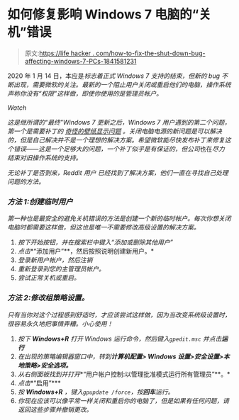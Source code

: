 # 如何修复影响 Windows 7 电脑的“关机”错误

> 原文:[https://life hacker . com/how-to-fix-the-shut-down-bug-affecting-windows-7-PCs-1841581231](https://lifehacker.com/how-to-fix-the-shut-down-bug-affecting-windows-7-pcs-1841581231)

2020 年 1 月 14 日，本应是*标志着正式 Windows 7 支持的结束，但新的 bug 不断出现，需要微软的关注。最新的一个阻止用户关闭或重启他们的电脑，操作系统声称你没有“权限”这样做，即使你使用的是管理员帐户。*

*Watch*

*这是继所谓的“最终”Windows 7 更新之后，Windows 7 用户遇到的第二个问题，第一个是需要补丁的 [奇怪的壁纸显示问题](https://lifehacker.com/how-to-fix-the-display-bug-in-windows-7s-final-update-1841274851) 。关闭电脑电源的新问题是可以解决的，但是自己解决并不是一个理想的解决方案。希望微软能尽快发布补丁来修复这个错误——这是一个足够大的问题，一个补丁似乎是有保证的，但公司*也在*尽力结束对旧操作系统的支持。*

*无论补丁是否到来，Reddit 用户 已经找到了解决方案，他们一直在寻找自己处理问题的方法。*

### *方法 1:创建临时用户*

*第一种也是最安全的避免关机错误的方法是创建一个新的临时帐户。每次你想关闭电脑时都需要这样做，但这也是唯一不需要修改高级设置的解决方案。*

1.  *按下开始按钮，并在搜索栏中键入“添加或删除其他用户”*
2.  *点击**“添加用户”**，然后按照说明创建新用户。*
3.  *登录新用户帐户，然后注销*
4.  *重新登录到您的主管理员帐户。*
5.  *尝试正常关机或重启。*

### *方法 2:修改组策略设置。*

*只有当你对这个过程感到舒适时，才应该尝试这样做，因为当改变系统级设置时，很容易永久地把事情弄糟。小心使用！*

1.  *按下 **Windows+R** 打开 Windows 运行命令，然后键入`gpedit.msc` 并点击**运行***
2.  *在出现的策略编辑器窗口中，转到**计算机配置> Windows 设置>安全设置>本地策略>安全选项。***
3.  *从右侧面板找到并打开**“用户帐户控制:以管理批准模式运行所有管理员”**。*
4.  *点击**“启用”***
5.  *按 **Windows+R** ，键入`gpupdate /force`，按**回车**运行。*
6.  *你现在应该可以像平常一样关闭和重启你的电脑了，但是如果有任何问题，请返回这些步骤并撤销更改。*